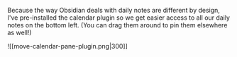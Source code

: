 
Because the way Obsidian deals with daily notes are different by design, I've pre-installed the calendar plugin so we get easier access to all our daily notes on the bottom left. (You can drag them around to pin them elsewhere as well!)

![[move-calendar-pane-plugin.png|300]]